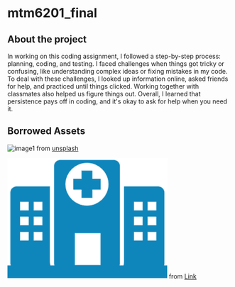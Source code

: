 # mtm6201_final

## About the project

In working on this coding assignment, I followed a step-by-step process: planning, coding, and testing. I faced challenges when things got tricky or confusing, like understanding complex ideas or fixing mistakes in my code. To deal with these challenges, I looked up information online, asked friends for help, and practiced until things clicked. Working together with classmates also helped us figure things out. Overall, I learned that persistence pays off in coding, and it's okay to ask for help when you need it.

## Borrowed Assets

![image1](images/image1.avif)
from [unsplash](https://unsplash.com/)

![logo](images/logo.jpg)
from [Link](https://icon-library.com/icon/hospitals-icon-2.html)
